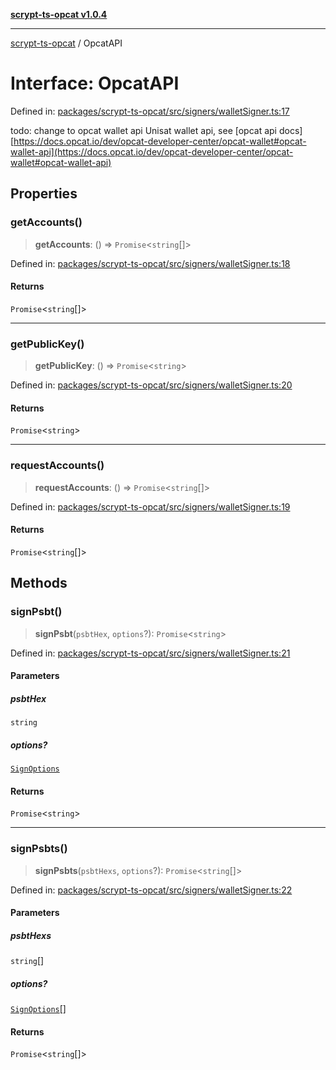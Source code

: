 [**scrypt-ts-opcat v1.0.4**](../README.md)

***

[scrypt-ts-opcat](../README.md) / OpcatAPI

# Interface: OpcatAPI

Defined in: [packages/scrypt-ts-opcat/src/signers/walletSigner.ts:17](https://github.com/OPCAT-Labs/ts-tools/blob/528986f3e4ac436a160988491680cf191c0bf231/packages/scrypt-ts-opcat/src/signers/walletSigner.ts#L17)

todo: change to opcat wallet api
Unisat wallet api, see [opcat api docs][https://docs.opcat.io/dev/opcat-developer-center/opcat-wallet#opcat-wallet-api](https://docs.opcat.io/dev/opcat-developer-center/opcat-wallet#opcat-wallet-api)

## Properties

### getAccounts()

> **getAccounts**: () => `Promise`\<`string`[]\>

Defined in: [packages/scrypt-ts-opcat/src/signers/walletSigner.ts:18](https://github.com/OPCAT-Labs/ts-tools/blob/528986f3e4ac436a160988491680cf191c0bf231/packages/scrypt-ts-opcat/src/signers/walletSigner.ts#L18)

#### Returns

`Promise`\<`string`[]\>

***

### getPublicKey()

> **getPublicKey**: () => `Promise`\<`string`\>

Defined in: [packages/scrypt-ts-opcat/src/signers/walletSigner.ts:20](https://github.com/OPCAT-Labs/ts-tools/blob/528986f3e4ac436a160988491680cf191c0bf231/packages/scrypt-ts-opcat/src/signers/walletSigner.ts#L20)

#### Returns

`Promise`\<`string`\>

***

### requestAccounts()

> **requestAccounts**: () => `Promise`\<`string`[]\>

Defined in: [packages/scrypt-ts-opcat/src/signers/walletSigner.ts:19](https://github.com/OPCAT-Labs/ts-tools/blob/528986f3e4ac436a160988491680cf191c0bf231/packages/scrypt-ts-opcat/src/signers/walletSigner.ts#L19)

#### Returns

`Promise`\<`string`[]\>

## Methods

### signPsbt()

> **signPsbt**(`psbtHex`, `options`?): `Promise`\<`string`\>

Defined in: [packages/scrypt-ts-opcat/src/signers/walletSigner.ts:21](https://github.com/OPCAT-Labs/ts-tools/blob/528986f3e4ac436a160988491680cf191c0bf231/packages/scrypt-ts-opcat/src/signers/walletSigner.ts#L21)

#### Parameters

##### psbtHex

`string`

##### options?

[`SignOptions`](SignOptions.md)

#### Returns

`Promise`\<`string`\>

***

### signPsbts()

> **signPsbts**(`psbtHexs`, `options`?): `Promise`\<`string`[]\>

Defined in: [packages/scrypt-ts-opcat/src/signers/walletSigner.ts:22](https://github.com/OPCAT-Labs/ts-tools/blob/528986f3e4ac436a160988491680cf191c0bf231/packages/scrypt-ts-opcat/src/signers/walletSigner.ts#L22)

#### Parameters

##### psbtHexs

`string`[]

##### options?

[`SignOptions`](SignOptions.md)[]

#### Returns

`Promise`\<`string`[]\>

